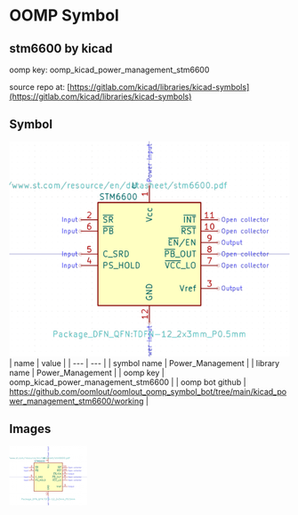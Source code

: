 # OOMP Symbol  
## stm6600  by kicad  
  
oomp key: oomp_kicad_power_management_stm6600  
  
source repo at: [https://gitlab.com/kicad/libraries/kicad-symbols](https://gitlab.com/kicad/libraries/kicad-symbols)  
## Symbol  
  
[![working.png](working_600.png)](working.png)  
| name | value | 
| --- | --- | 
| symbol name | Power_Management | 
| library name | Power_Management | 
| oomp key | oomp_kicad_power_management_stm6600 | 
| oomp bot github | https://github.com/oomlout/oomlout_oomp_symbol_bot/tree/main/kicad_power_management_stm6600/working | 
## Images  
  
[![working.png](working_140.png)](working.png)  
